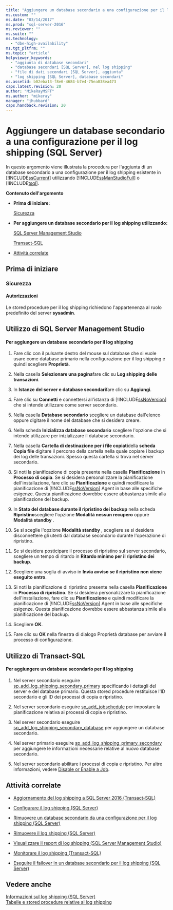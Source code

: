 ```yaml
---
title: "Aggiungere un database secondario a una configurazione per il log shipping (SQL Server) | Microsoft Docs"
ms.custom: ""
ms.date: "03/14/2017"
ms.prod: "sql-server-2016"
ms.reviewer: ""
ms.suite: ""
ms.technology: 
  - "dbe-high-availability"
ms.tgt_pltfrm: ""
ms.topic: "article"
helpviewer_keywords: 
  - "aggiunta di database secondari"
  - "database secondari [SQL Server], nel log shipping"
  - "file di dati secondari [SQL Server], aggiunta"
  - "log shipping [SQL Server], database secondari"
ms.assetid: b02eba13-f8e6-4684-b7e4-75ea038ea473
caps.latest.revision: 20
author: "MikeRayMSFT"
ms.author: "mikeray"
manager: "jhubbard"
caps.handback.revision: 20
---
```

# Aggiungere un database secondario a una configurazione per il log shipping (SQL Server)
  In questo argomento viene illustrata la procedura per l'aggiunta di un database secondario a una configurazione per il log shipping esistente in [!INCLUDE[ssCurrent](../../includes/sscurrent-md.md)] utilizzando [!INCLUDE[ssManStudioFull](../../includes/ssmanstudiofull-md.md)] o [!INCLUDE[tsql](../../includes/tsql-md.md)].  
  
 **Contenuto dell'argomento**  
  
-   **Prima di iniziare:**  
  
     [Sicurezza](#Security)  
  
-   **Per aggiungere un database secondario per il log shipping utilizzando:**  
  
     [SQL Server Management Studio](#SSMSProcedure)  
  
     [Transact-SQL](#TsqlProcedure)  
  
-   [Attività correlate](#RelatedTasks)  
  
##  <a name="BeforeYouBegin"></a> Prima di iniziare  
  
###  <a name="Security"></a> Sicurezza  
  
####  <a name="Permissions"></a> Autorizzazioni  
 Le stored procedure per il log shipping richiedono l'appartenenza al ruolo predefinito del server **sysadmin**.  
  
##  <a name="SSMSProcedure"></a> Utilizzo di SQL Server Management Studio  
  
#### Per aggiungere un database secondario per il log shipping  
  
1.  Fare clic con il pulsante destro del mouse sul database che si vuole usare come database primario nella configurazione per il log shipping e quindi scegliere **Proprietà**.  
  
2.  Nella casella **Selezionare una pagina**fare clic su **Log shipping delle transazioni**.  
  
3.  In **Istanze del server e database secondari**fare clic su **Aggiungi**.  
  
4.  Fare clic su **Connetti** e connettersi all'istanza di [!INCLUDE[ssNoVersion](../../includes/ssnoversion-md.md)] che si intende utilizzare come server secondario.  
  
5.  Nella casella **Database secondario** scegliere un database dall'elenco oppure digitare il nome del database che si desidera creare.  
  
6.  Nella scheda **Inizializza database secondario** scegliere l'opzione che si intende utilizzare per inizializzare il database secondario.  
  
7.  Nella casella **Cartella di destinazione per i file copiati**della **scheda Copia file** digitare il percorso della cartella nella quale copiare i backup dei log delle transazioni. Spesso questa cartella si trova nel server secondario.  
  
8.  Si noti la pianificazione di copia presente nella casella **Pianificazione** in **Processo di copia**. Se si desidera personalizzare la pianificazione dell'installazione, fare clic su **Pianificazione** e quindi modificare la pianificazione di [!INCLUDE[ssNoVersion](../../includes/ssnoversion-md.md)] Agent in base alle specifiche esigenze. Questa pianificazione dovrebbe essere abbastanza simile alla pianificazione del backup.  
  
9. In **Stato del database durante il ripristino dei backup** nella scheda **Ripristino**scegliere l'opzione **Modalità nessun recupero** oppure **Modalità standby** .  
  
10. Se si sceglie l'opzione **Modalità standby** , scegliere se si desidera disconnettere gli utenti dal database secondario durante l'operazione di ripristino.  
  
11. Se si desidera posticipare il processo di ripristino sul server secondario, scegliere un tempo di ritardo in **Ritardo minimo per il ripristino dei backup**.  
  
12. Scegliere una soglia di avviso in **Invia avviso se il ripristino non viene eseguito entro**.  
  
13. Si noti la pianificazione di ripristino presente nella casella **Pianificazione** in **Processo di ripristino**. Se si desidera personalizzare la pianificazione dell'installazione, fare clic su **Pianificazione** e quindi modificare la pianificazione di [!INCLUDE[ssNoVersion](../../includes/ssnoversion-md.md)] Agent in base alle specifiche esigenze. Questa pianificazione dovrebbe essere abbastanza simile alla pianificazione del backup.  
  
14. Scegliere **OK**.  
  
15. Fare clic su **OK** nella finestra di dialogo Proprietà database per avviare il processo di configurazione.  
  
##  <a name="TsqlProcedure"></a> Utilizzo di Transact-SQL  
  
#### Per aggiungere un database secondario per il log shipping  
  
1.  Nel server secondario eseguire [sp_add_log_shipping_secondary_primary](../../relational-databases/system-stored-procedures/sp-add-log-shipping-secondary-primary-transact-sql.md) specificando i dettagli del server e del database primario. Questa stored procedure restituisce l'ID secondario e gli ID dei processi di copia e ripristino.  
  
2.  Nel server secondario eseguire [sp_add_jobschedule](../../relational-databases/system-stored-procedures/sp-add-jobschedule-transact-sql.md) per impostare la pianificazione relativa ai processi di copia e ripristino.  
  
3.  Nel server secondario eseguire [sp_add_log_shipping_secondary_database](../../relational-databases/system-stored-procedures/sp-add-log-shipping-secondary-database-transact-sql.md) per aggiungere un database secondario.  
  
4.  Nel server primario eseguire [sp_add_log_shipping_primary_secondary](../../relational-databases/system-stored-procedures/sp-add-log-shipping-primary-secondary-transact-sql.md) per aggiungere le informazioni necessarie relative al nuovo database secondario.  
  
5.  Nel server secondario abilitare i processi di copia e ripristino. Per altre informazioni, vedere [Disable or Enable a Job](../../ssms/agent/disable-or-enable-a-job.md).  
  
##  <a name="RelatedTasks"></a> Attività correlate  
  
-   [Aggiornamento del log shipping a SQL Server 2016 &#40;Transact-SQL&#41;](../../database-engine/log-shipping/upgrading-log-shipping-to-sql-server-2016-transact-sql.md)  
  
-   [Configurare il log shipping &#40;SQL Server&#41;](../../database-engine/log-shipping/configure-log-shipping-sql-server.md)  
  
-   [Rimuovere un database secondario da una configurazione per il log shipping &#40;SQL Server&#41;](../../database-engine/log-shipping/remove-a-secondary-database-from-a-log-shipping-configuration-sql-server.md)  
  
-   [Rimuovere il log shipping &#40;SQL Server&#41;](../../database-engine/log-shipping/remove-log-shipping-sql-server.md)  
  
-   [Visualizzare il report di log shipping &#40;SQL Server Management Studio&#41;](../../database-engine/log-shipping/view-the-log-shipping-report-sql-server-management-studio.md)  
  
-   [Monitorare il log shipping &#40;Transact-SQL&#41;](../../database-engine/log-shipping/monitor-log-shipping-transact-sql.md)  
  
-   [Eseguire il failover in un database secondario per il log shipping &#40;SQL Server&#41;](../../database-engine/log-shipping/fail-over-to-a-log-shipping-secondary-sql-server.md)  
  
## Vedere anche  
 [Informazioni sul log shipping &#40;SQL Server&#41;](../../database-engine/log-shipping/about-log-shipping-sql-server.md)   
 [Tabelle e stored procedure relative al log shipping](../../database-engine/log-shipping/log-shipping-tables-and-stored-procedures.md)  
  
  
